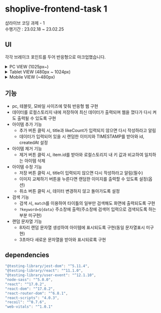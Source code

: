 # shoplive-frontend-task 1

샵라이브 코딩 과제 - 1<br/>
수행기간 : 23.02.18 ~ 23.02.25

## UI

각각 브레이크 포인트를 두어 반응형으로 마크업했습니다.

<details>
<summary>PC VIEW (1025px~)</summary>

![](https://velog.velcdn.com/images/pangkyu/post/8dccaedd-19a1-4264-a595-807356555945/image.png)

![](https://velog.velcdn.com/images/pangkyu/post/3187b586-a0f4-454b-8c9a-606a3b531283/image.png)

</details>
<details>
<summary>Tablet VIEW (480px ~ 1024px)</summary>

![](https://velog.velcdn.com/images/pangkyu/post/146be13d-1ac9-432e-8fb5-1878e36daebe/image.png)

![](https://velog.velcdn.com/images/pangkyu/post/364b4f8c-8df4-4513-b80e-347f3b32dfdb/image.png)

</details>
<details>
<summary>Mobile VIEW (~480px)</summary>

![](https://velog.velcdn.com/images/pangkyu/post/3a37ac15-e3b7-4cd1-8032-7c7725faa610/image.png)

![](https://velog.velcdn.com/images/pangkyu/post/96eb86ea-75d2-468e-a832-34662077bd63/image.png)

</details>

## 기능

- pc, 테블릿, 모바일 사이즈에 맞춰 반응형 웹 구현
- 데이터를 로컬스토리지 내에 저장하여 최신 데이터가 출력되며 웹을 껐다가 다시 켜도 출력될 수 있도록 구현
- 아이템 추가 기능
  - 추가 버튼 클릭 시, title과 likeCount가 입력되지 않으면 다시 작성하라고 알림
  - 데이터가 입력되어 있을 시 랜덤한 이미지와 TIMESTAMP를 받아와 id, createdAt 설정
- 아이템 제거 기능
  - 제거 버튼 클릭 시, item.id를 받아와 로컬스토리지 내 키 값과 비교하여 일치하는 아이템 삭제
- 아이템 수정 기능
  - 저장 버튼 클릭 시, title이 입력되지 않으면 다시 작성하라고 알림(필수)
  - 이미지 교체하기 버튼을 누른다면 랜덤한 이미지를 출력할 수 있도록 설정(옵션)
  - 취소 버튼 클릭 시, 데이터 변경하지 않고 돌아가도록 설정
- 검색 기능
  - 검색 시, <code>match</code>를 이용하여 타이틀의 일부만 검색해도 화면에 출력되도록 구현
  - <code>?keyword=${data}</code> 주소창에 출력(주소창에 검색어 입력으로 검색되도록 하는 부분 미구현)
- 랜덤 문자열 기능
  - 8자리 랜덤 문자열 생성하여 아이템에 표시되도록 구현(동일 문자열표시 미구현)
  - 3초마다 새로운 문자열을 받아와 표시되로록 구현

## dependencies

```js
"@testing-library/jest-dom": "^5.11.4",
"@testing-library/react": "^11.1.0",
"@testing-library/user-event": "^12.1.10",
"node-sass": "^5.0.0",
"react": "^17.0.2",
"react-dom": "^17.0.2",
"react-router-dom": "^6.8.1",
"react-scripts": "4.0.3",
"recoil": "^0.7.6",
"web-vitals": "^1.0.1"
```
